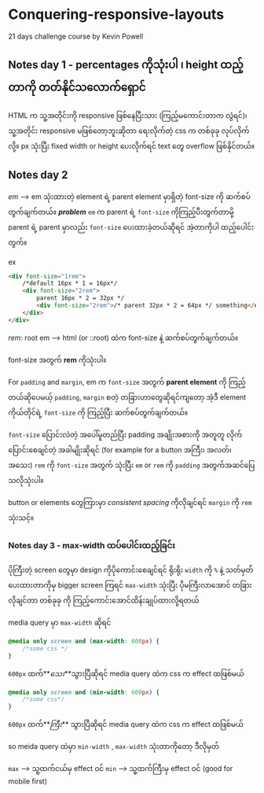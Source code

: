 # Conquering-responsive-layouts

21 days challenge course by Kevin Powell

## Notes day 1 - percentages ကိုသုံးပါ ၊ height ထည့်တာကို တတ်နိုင်သလောက်ရှောင်

HTML က သူ့အတိုင်းကို responsive ဖြစ်နေပြီးသား (ကြည့်မကောင်းတာက လွဲရင်)၊ သူ့အတိုင်း responsive မဖြစ်တော့ဘူးဆိုတာ ရေးလိုက်တဲ့ css က တစ်ခုခု လုပ်လိုက်လို့။ px သုံးပြီး fixed width or height ပေးလိုက်ရင် text တွေ overflow ဖြစ်နိုင်တယ်။

## Notes day 2

_em_ --> em သုံးထားတဲ့ element ရဲ့ parent element မှာရှိတဲ့ font-size ကို ဆက်စပ်တွက်ချက်တယ်။
**_problem_** `em` က parent ရဲ့ `font-size` ကိုကြည့်ပီးတွက်တာမို့ parent ရဲ့ parent မှာလည်း `font-size` ပေးထားခဲ့တယ်ဆိုရင် အဲ့တာကိုပါ ထည့်ပေါင်းတွက်။

ex

```html
<div font-size="1rem">
    /*default 16px * 1 = 16px*/
    <div font-size="2rem">
        parent 16px * 2 = 32px */
        <div font-size="2rem">/* parent 32px * 2 = 64px */ something</div>
    </div>
</div>
```

_rem_: root em --> html (or ::root) ထဲက font-size နဲ့ ဆက်စပ်တွက်ချက်တယ်။

font-size အတွက် **rem** ကိုသုံးပါ။

For `padding` and `margin`, em က `font-size` အတွက် **parent element** ကို ကြည့်တယ်ဆိုပေမယ့် `padding`, `margin` စတဲ့ တခြားဟာတွေဆိုရင်ကျတော့ အဲ့ဒီ element ကိုယ်တိုင်ရဲ့ `font-size` ကို ကြည့်ပြီး ဆက်စပ်တွက်ချက်တယ်။

`font-size` ပြောင်းလဲတဲ့ အပေါ်မူတည်ပြီး padding အချိုးအစားကို အတူတူ လိုက်ပြောင်းစေချင်တဲ့ အခါမျိုးဆိုရင် (for example for a button အကြီး၊ အလတ်၊ အသေး) `rem` ကို `font-size` အတွက် သုံးပြီး `em` or `rem` ကို `padding` အတွက်အဆင်ပြေသလိုသုံးပါ။

button or elements တွေကြားမှာ _consistent spacing_ ကိုလိုချင်ရင် `margin` ကို `rem` သုံးသင့်။

### Notes day 3 - max-width ထပ်ပေါင်းထည့်ခြင်း

ပိုကြီးတဲ့ screen တွေမှာ design ကိုပိုကောင်းစေချင်ရင် ရိုးရိုး `width` ကို `%` နဲ့ သတ်မှတ််ပေးထားတာကိုမှ bigger screen ကြရင် `max-width` သုံးပြီး ပိုမကြီးလာအောင် တခြားလိုချင်တာ တစ်ခုခု ကို ကြည့်ကောင်းအောင်ထိန်းချုပ်ထားလို့ရတယ်

media query မှာ
`max-width` ဆိုရင်

```css
@media only screen and (max-width: 600px) {
    /*some css */
}
```

`600px` ထက်**_သေး_**သွားပြီဆိုရင် media query ထဲက css က effect ထဖြစ်မယ်

```css
@media only screen and (min-width: 600px) {
    /*some css*/
}
```

`600px` ထက်**_ကြီး_** သွားပြီဆိုရင် media query ထဲက css က effect ထဖြစ်မယ်

so meida query ထဲမှာ `min-width` , `max-width` သုံးတာကိုတော့ ဒီလိုမှတ်

`max` --> သူ့ထက်ငယ်မှ effect ဝင်
`min` --> သူ့ထက်ကြီးမှ effect ဝင် (good for mobile first)
